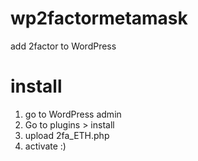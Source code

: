 # wp2factormetamask
add 2factor to WordPress

# install
1. go to WordPress admin
2. Go to plugins > install
3. upload 2fa_ETH.php
4. activate :)
